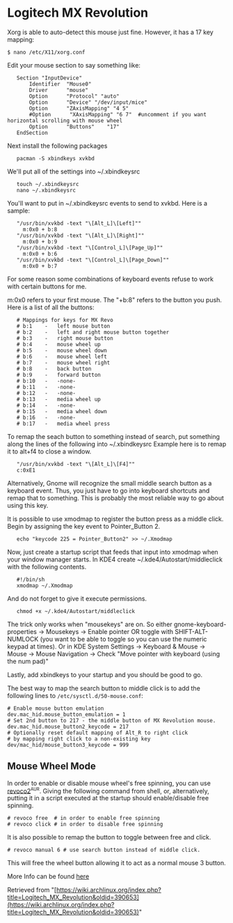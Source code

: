 # Logitech MX Revolution

Xorg is able to auto-detect this mouse just fine. However, it has a 17 key mapping:

```
$ nano /etc/X11/xorg.conf

```

Edit your mouse section to say something like:

```
   Section "InputDevice"
       Identifier  "Mouse0"
       Driver      "mouse"
       Option      "Protocol" "auto"
       Option      "Device" "/dev/input/mice"
       Option      "ZAxisMapping" "4 5"
       #Option      "XAxisMapping" "6 7"  #uncomment if you want horizontal scrolling with mouse wheel
       Option      "Buttons"    "17"
   EndSection

```

Next install the following packages

```
   pacman -S xbindkeys xvkbd

```

We'll put all of the settings into ~/.xbindkeysrc

```
   touch ~/.xbindkeysrc
   nano ~/.xbindkeysrc

```

You'll want to put in ~/.xbindkeysrc events to send to xvkbd. Here is a sample:

```
   "/usr/bin/xvkbd -text "\[Alt_L]\[Left]""
     m:0x0 + b:8
   "/usr/bin/xvkbd -text "\[Alt_L]\[Right]""
     m:0x0 + b:9
   "/usr/bin/xvkbd -text "\[Control_L]\[Page_Up]""
     m:0x0 + b:6
   "/usr/bin/xvkbd -text "\[Control_L]\[Page_Down]""
     m:0x0 + b:7

```

For some reason some combinations of keyboard events refuse to work with certain buttons for me.

m:0x0 refers to your first mouse. The "+b:8" refers to the button you push. Here is a list of all the buttons:

```
   # Mappings for keys for MX Revo
   # b:1	-	left mouse button
   # b:2	-	left and right mouse button together
   # b:3 	-	right mouse button
   # b:4	-	mouse wheel up
   # b:5	-	mouse wheel down
   # b:6	-	mouse wheel left
   # b:7	-	mouse wheel right
   # b:8	-	back button
   # b:9	-	forward button
   # b:10	-	-none-
   # b:11	-	-none-
   # b:12	-	-none-
   # b:13	-	media wheel up
   # b:14	-	-none-
   # b:15	-	media wheel down
   # b:16	-	-none-
   # b:17	-	media wheel press

```

To remap the seach button to something instead of search, put something along the lines of the following into ~/.xbindkeysrc Example here is to remap it to alt+f4 to close a window.

```
   "/usr/bin/xvkbd -text "\[Alt_L]\[F4]""
   c:0xE1

```

Alternatively, Gnome will recognize the small middle search button as a keyboard event. Thus, you just have to go into keyboard shortcuts and remap that to something. This is probably the most reliable way to go about using this key.

It is possible to use xmodmap to register the button press as a middle click. Begin by assigning the key event to Pointer_Button 2.

```
   echo "keycode 225 = Pointer_Button2" >> ~/.Xmodmap

```

Now, just create a startup script that feeds that input into xmodmap when your window manager starts. In KDE4 create ~/.kde4/Autostart/middleclick with the following contents.

```
   #!/bin/sh 
   xmodmap ~/.Xmodmap

```

And do not forget to give it execute permissions.

```
   chmod +x ~/.kde4/Autostart/middleclick

```

The trick only works when "mousekeys" are on. So either gnome-keyboard-properties -> Mousekeys -> Enable pointer OR toggle with SHIFT-ALT-NUMLOCK (you want to be able to toggle so you can use the numeric keypad at times). Or in KDE System Settings -> Keyboard & Mouse -> Mouse -> Mouse Navigation -> Check "Move pointer with keyboard (using the num pad)"

Lastly, add xbindkeys to your startup and you should be good to go.

The best way to map the search button to middle click is to add the following lines to `/etc/sysctl.d/50-mouse.conf`:

```
# Enable mouse button emulation
dev.mac_hid.mouse_button_emulation = 1
# Set 2nd button to 217 - the middle button of MX Revolution mouse.
dev.mac_hid.mouse_button2_keycode = 217
# Optionally reset default mapping of Alt_R to right click
# by mapping right click to a non-existing key
dev/mac_hid/mouse_button3_keycode = 999

```

## Mouse Wheel Mode

In order to enable or disable mouse wheel's free spinning, you can use [revoco2](https://aur.archlinux.org/packages/revoco2/)<sup><small>AUR</small></sup>. Giving the following command from shell, or, alternatively, putting it in a script executed at the startup should enable/disable free spinning.

```
# revoco free  # in order to enable free spinning
# revoco click # in order to disable free spinning

```

It is also possible to remap the button to toggle between free and click.

```
# revoco manual 6 # use search button instead of middle click.

```

This will free the wheel button allowing it to act as a normal mouse 3 button.

More Info can be found [here](https://github.com/sebastien/revoco)

Retrieved from "[https://wiki.archlinux.org/index.php?title=Logitech_MX_Revolution&oldid=390653](https://wiki.archlinux.org/index.php?title=Logitech_MX_Revolution&oldid=390653)"